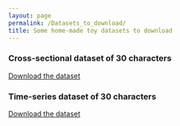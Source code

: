 ```yaml
---
layout: page 
permalink: /Datasets_to_download/
title: Some home-made toy datasets to download
---
```


### Cross-sectional dataset of 30 characters 
 
 <a id="raw-url" href="https://github.com/fleurgaudfernau/fleurgaudfernau.github.io/raw/master/assets/img/characters.zip" download>Download the dataset</a>
 
 ### Time-series dataset of 30 characters 
 
  <a id="raw-url" href="https://github.com/fleurgaudfernau/fleurgaudfernau.github.io/raw/master/assets/img/characters.zip" download>Download the dataset</a>

